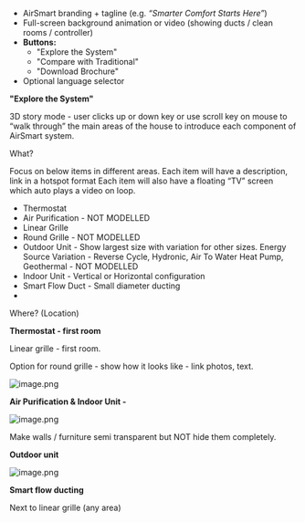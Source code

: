 - AirSmart branding + tagline (e.g. *“Smarter Comfort Starts Here”*)
- Full-screen background animation or video (showing ducts / clean rooms / controller)
- **Buttons:**
    - "Explore the System"
    - "Compare with Traditional"
    - "Download Brochure"
- Optional language selector

**"Explore the System"**

3D story mode - user clicks up or down key or use scroll key on mouse to “walk through” the main areas of the house to introduce each component of AirSmart system.

What?

Focus on below items in different areas. Each item will have a description, link in a hotspot format  Each item will also have a floating “TV” screen which auto plays a video on loop.

- Thermostat
- Air Purification - NOT MODELLED
- Linear Grille
- Round Grille  - NOT MODELLED
- Outdoor Unit - Show largest size with variation for other sizes. Energy Source Variation - Reverse Cycle, Hydronic, Air To Water Heat Pump, Geothermal - NOT MODELLED
- Indoor Unit - Vertical or Horizontal configuration
- Smart Flow Duct - Small diameter ducting
- 

Where? (Location)

**Thermostat - first room**

Linear grille - first room. 

Option for round grille - show how it looks like - link photos, text.

![image.png](attachment:0186194a-a9b1-4373-9c9c-b1fb30a59f8d:image.png)

**Air Purification & Indoor Unit -** 

![image.png](attachment:e8bcf433-bfd5-48d5-9d6d-e985832826ea:image.png)

Make walls / furniture semi transparent but NOT hide them completely. 

**Outdoor unit**

![image.png](attachment:1eb44b54-c949-4f9a-8895-1e735816f558:image.png)

**Smart flow ducting**

Next to linear grille (any area)